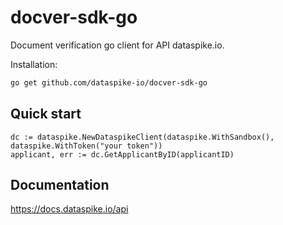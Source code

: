 # docver-sdk-go

Document verification go client for API dataspike.io.

Installation:
```sh
go get github.com/dataspike-io/docver-sdk-go
```

## Quick start

```
dc := dataspike.NewDataspikeClient(dataspike.WithSandbox(), dataspike.WithToken("your token"))
applicant, err := dc.GetApplicantByID(applicantID)
```

## Documentation
https://docs.dataspike.io/api